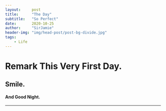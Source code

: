 ```yaml
---
layout:     post
title:      "The Day"
subtitle:   "So Perfect"
date:       2020-10-25
author:     "SirJamie"
header-img: "img/head-post/post-bg-divide.jpg"
tags:
    - Life
---
```


# Remark This Very First Day.

## Smile.

#### And Good Night.

---
